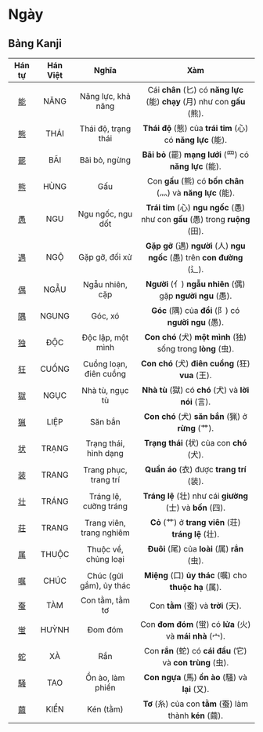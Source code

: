 # Ngày

## Bảng Kanji

| Hán tự | Hán Việt | Nghĩa | Xàm |
| :---: | :---: | :---: | :---: |
| [<span class="stroke-order">能</span>](https://mazii.net/vi-VN/search/kanji/javi/%E8%83%BD) | NĂNG | Năng lực, khả năng | Cái **chân** (匕) có **năng lực** (能) **chạy** (月) như con **gấu** (熊). |
| [<span class="stroke-order">態</span>](https://mazii.net/vi-VN/search/kanji/javi/%E6%85%8B) | THÁI | Thái độ, trạng thái | **Thái độ** (態) của **trái tim** (心) có **năng lực** (能). |
| [<span class="stroke-order">罷</span>](https://mazii.net/vi-VN/search/kanji/javi/%E7%BD%B7) | BÃI | Bãi bỏ, ngừng | **Bãi bỏ** (罷) **mạng lưới** (罒) có **năng lực** (能). |
| [<span class="stroke-order">熊</span>](https://mazii.net/vi-VN/search/kanji/javi/%E7%86%8A) | HÙNG | Gấu | Con **gấu** (熊) có **bốn chân** (灬) và **năng lực** (能). |
| [<span class="stroke-order">愚</span>](https://mazii.net/vi-VN/search/kanji/javi/%E6%84%9A) | NGU | Ngu ngốc, ngu dốt | **Trái tim** (心) **ngu ngốc** (愚) như con **gấu** (愚) trong **ruộng** (田). |
| [<span class="stroke-order">遇</span>](https://mazii.net/vi-VN/search/kanji/javi/%E9%81%87) | NGỘ | Gặp gỡ, đối xử | **Gặp gỡ** (遇) **người** (人) **ngu ngốc** (愚) trên **con đường** (辶). |
| [<span class="stroke-order">偶</span>](https://mazii.net/vi-VN/search/kanji/javi/%E5%81%B6) | NGẪU | Ngẫu nhiên, cặp | **Người** (亻) **ngẫu nhiên** (偶) gặp **người ngu** (愚). |
| [<span class="stroke-order">隅</span>](https://mazii.net/vi-VN/search/kanji/javi/%E9%9A%85) | NGUNG | Góc, xó | **Góc** (隅) của **đồi** (阝) có **người ngu** (愚). |
| [<span class="stroke-order">独</span>](https://mazii.net/vi-VN/search/kanji/javi/%E7%8B%AC) | ĐỘC | Độc lập, một mình | **Con chó** (犬) **một mình** (独) sống trong **lòng** (虫). |
| [<span class="stroke-order">狂</span>](https://mazii.net/vi-VN/search/kanji/javi/%E7%8B%82) | CUỒNG | Cuồng loạn, điên cuồng | **Con chó** (犬) **điên cuồng** (狂) **vua** (王). |
| [<span class="stroke-order">獄</span>](https://mazii.net/vi-VN/search/kanji/javi/%E7%8D%84) | NGỤC | Nhà tù, ngục tù | **Nhà tù** (獄) có **chó** (犬) và **lời nói** (言). |
| [<span class="stroke-order">猟</span>](https://mazii.net/vi-VN/search/kanji/javi/%E7%8C%9F) | LIỆP | Săn bắn | **Con chó** (犬) **săn bắn** (猟) ở **rừng** (艹). |
| [<span class="stroke-order">状</span>](https://mazii.net/vi-VN/search/kanji/javi/%E7%8A%B6) | TRẠNG | Trạng thái, hình dạng | **Trạng thái** (状) của con **chó** (犬). |
| [<span class="stroke-order">装</span>](https://mazii.net/vi-VN/search/kanji/javi/%E8%A3%85) | TRANG | Trang phục, trang trí | **Quần áo** (衣) được **trang trí** (装). |
| [<span class="stroke-order">壮</span>](https://mazii.net/vi-VN/search/kanji/javi/%E5%A3%AE) | TRÁNG | Tráng lệ, cường tráng | **Tráng lệ** (壮) như cái **giường** (士) và **bốn** (四). |
| [<span class="stroke-order">荘</span>](https://mazii.net/vi-VN/search/kanji/javi/%E8%8D%98) | TRANG | Trang viên, trang nghiêm | **Cỏ** (艹) ở **trang viên** (荘) **tráng lệ** (壮). |
| [<span class="stroke-order">属</span>](https://mazii.net/vi-VN/search/kanji/javi/%E5%B1%9E) | THUỘC | Thuộc về, chủng loại | **Đuôi** (尾) của **loài** (属) **rắn** (虫). |
| [<span class="stroke-order">嘱</span>](https://mazii.net/vi-VN/search/kanji/javi/%E5%98%B1) | CHÚC | Chúc (gửi gắm), ủy thác | **Miệng** (口) **ủy thác** (嘱) cho **thuộc hạ** (属). |
| [<span class="stroke-order">蚕</span>](https://mazii.net/vi-VN/search/kanji/javi/%E8%9A%95) | TÀM | Con tằm, tằm tơ | Con **tằm** (蚕) và **trời** (天). |
| [<span class="stroke-order">蛍</span>](https://mazii.net/vi-VN/search/kanji/javi/%E8%9B%8D) | HUỲNH | Đom đóm | Con **đom đóm** (蛍) có **lửa** (火) và **mái nhà** (宀). |
| [<span class="stroke-order">蛇</span>](https://mazii.net/vi-VN/search/kanji/javi/%E8%9B%87) | XÀ | Rắn | Con **rắn** (蛇) có **cái đầu** (它) và **con trùng** (虫). |
| [<span class="stroke-order">騒</span>](https://mazii.net/vi-VN/search/kanji/javi/%E9%A8%92) | TAO | Ồn ào, làm phiền | **Con ngựa** (馬) **ồn ào** (騒) và **lại** (又). |
| [<span class="stroke-order">繭</span>](https://mazii.net/vi-VN/search/kanji/javi/%E7%B9%AD) | KIỂN | Kén (tằm) | **Tơ** (糸) của con **tằm** (蚕) làm thành **kén** (繭). |

